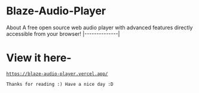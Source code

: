 # Blaze-Audio-Player
About
A free open source web audio player with advanced features directly accessible from your browser!
|--------------|
# View it here-

<a href="https://blaze-audio-player.vercel.app/">

```
https://blaze-audio-player.vercel.app/
```
</a>

`
Thanks for reading :)
Have a nice day :D
`
